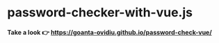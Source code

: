 # password-checker-with-vue.js

#### Take a look 👉 https://goanta-ovidiu.github.io/password-check-vue/
